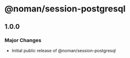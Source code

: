 # @noman/session-postgresql

## 1.0.0

### Major Changes

- Initial public release of @noman/session-postgresql
